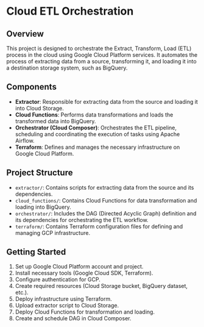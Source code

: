# Cloud ETL Orchestration

## Overview
This project is designed to orchestrate the Extract, Transform, Load (ETL) process in the cloud using Google Cloud Platform services. It automates the process of extracting data from a source, transforming it, and loading it into a destination storage system, such as BigQuery.

## Components
- **Extractor**: Responsible for extracting data from the source and loading it into Cloud Storage.
- **Cloud Functions**: Performs data transformations and loads the transformed data into BigQuery.
- **Orchestrator (Cloud Composer)**: Orchestrates the ETL pipeline, scheduling and coordinating the execution of tasks using Apache Airflow.
- **Terraform**: Defines and manages the necessary infrastructure on Google Cloud Platform.

## Project Structure
- `extractor/`: Contains scripts for extracting data from the source and its dependencies.
- `cloud_functions/`: Contains Cloud Functions for data transformation and loading into BigQuery.
- `orchestrator/`: Includes the DAG (Directed Acyclic Graph) definition and its dependencies for orchestrating the ETL workflow.
- `terraform/`: Contains Terraform configuration files for defining and managing GCP infrastructure.

## Getting Started
1. Set up Google Cloud Platform account and project.
2. Install necessary tools (Google Cloud SDK, Terraform).
3. Configure authentication for GCP.
4. Create required resources (Cloud Storage bucket, BigQuery dataset, etc.).
5. Deploy infrastructure using Terraform.
6. Upload extractor script to Cloud Storage.
7. Deploy Cloud Functions for transformation and loading.
8. Create and schedule DAG in Cloud Composer.


